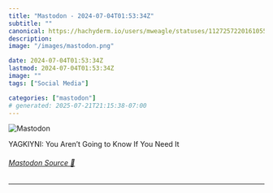 ```yaml
---
title: "Mastodon - 2024-07-04T01:53:34Z"
subtitle: ""
canonical: https://hachyderm.io/users/mweagle/statuses/112725722016105521
description:
image: "/images/mastodon.png"

date: 2024-07-04T01:53:34Z
lastmod: 2024-07-04T01:53:34Z
image: ""
tags: ["Social Media"]

categories: ["mastodon"]
# generated: 2025-07-21T21:15:38-07:00
---
```

![Mastodon](/images/mastodon.png)

<p>YAGKIYNI: You Aren’t Going to Know If You Need It</p>


###### [Mastodon Source 🐘](https://hachyderm.io/@mweagle/112725722016105521)

___
